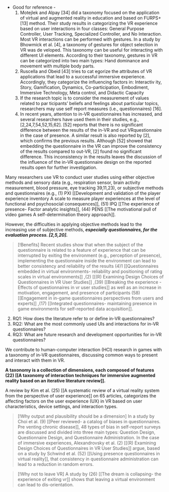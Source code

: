 
- Good for reference -   
	1. Motejlek and Alpay [34] did a taxonomy focused on the application of virtual and augmented reality in education and based on FURPS+ [13] method. Their study results in categorizing the VR experience based on user interactions in four classes: General Purpose Controller, User Tracking, Specialized Controller, and No Interaction. Most VR interactions can be performed with gestures. In a study by Bhowmick et al. [4], a taxonomy of gestures for object selection in VR was de veloped. This taxonomy can be useful for interacting with different UI elements. According to their taxonomy, gestures in VR can be categorized into two main types: Hand dominance and movement with multiple body parts.
	2. Ruscella and Obeid [43] tries to cat egorize the attributes of VR applications that lead to a successful immersive experience. Accordingly, they categorize the influencing factors in: Interactiv ity, Story, Gamification, Dynamics, Co-participation, Embodiment, Immersive Technology, Meta control, and Didactic Capacity
	3. If the research topic is to consider the measurement of values related to par ticipants’ beliefs and feelings about particular topics, researchers may use self report measures (i.e., questionnaires) [16].
	4. In recent years, attention to in-VR questionnaires has increased, and several researchers have used them in their studies, e.g., [2,24,7,54,52,15,62]. [52] reports that there is no significant difference between the results of the in-VR and out VRquestionnaire in the case of presence. A similar result is also reported by [2], which confirms the previous results. Although [52] showed that embedding the questionnaire in the VR can improve the consistency of the results compared to out-VR, [2] found no significant difference. This inconsistency in the results leaves the discussion of the influence of the in-VR questionnaire design on the reported results open for further investigation.


Many researchers use VR to conduct user studies using either objective methods and sensory data (e.g., respiration sensor, brain activity measurement, blood pressure, eye tracking 39,11,23), or subjective methods and questionnaires (e.g., (1) PXI [[Development and validation of the player experience inventory  A scale to measure player experiences at the level of functional and psychosocial consequences]], (51) IPQ [[The experience of presence- Factor analytic insights]], (44) PENS [[The motivational pull of video games  A self-determination theory approach]].

However, the difficulties in applying objective methods lead to the increasing use of subjective methods, ***especially questionnaires, for the evaluation process. [2,5,20].***


> [!Benefits]
> Recent studies show that when the subject of the questionnaire is related to a feature of experience that can be interrupted by exiting the environment (e.g., perception of presence), implementing the questionnaire inside the environment can lead to better consistency and reliability of the results (4)1 [[Questionnaires embedded in virtual environments- reliability and positioning of rating scales in virtual environments]] ,(2) [[(R) Examining Design Choices of Questionnaires in VR User Studies]] ,(39) [[Breaking the experience - Effects of questionnaires in vr user studies]] as well as an increase in motivation, engagement, and presence of participants (58) [[Engagement in in-game questionnaires perspectives from users and experts]] ,(17) [[Integrated questionnaires- maintaining presence in game environments for self-reported data acquisition]].

2. RQ1: How does the literature refer to or define in-VR questionnaires?
3. RQ2: What are the most commonly used UIs and interactions for in-VR questionnaires?
4. RQ3: What are future research and development opportunities for in-VR questionnaires?

We contribute to human-computer interaction (HCI) research in games with a taxonomy of in-VR questionnaires, discussing common ways to present and interact with them in VR.

 **A taxonomy is a collection of dimensions, each composed of features (22) [[A taxonomy of interaction techniques for immersive augmented reality based on an iterative literature review]].**

A review by Kim et al. (25) [[A systematic review of a virtual reality system from the perspective of user experience]] on 65 articles, categorizes the affecting factors on the user experience (UX) in VR based on user characteristics, device settings, and interaction types.


> [!Why output and plausibility should be a dimension]
> In a study by Choi et al. (9) [[Peer reviewed- a catalog of biases in questionnaires. Pre venting chronic disease]], 48 types of bias in self-report surveys are discussed and divided into three main types: Question Design, Questionnaire Design, and Questionnaire Administration. In the case of immersive experiences, Alexandrovsky et al. (2) [[(R) Examining Design Choices of Questionnaires in VR User Studies]] argue, based on a study by Schwind et al. (52) [[Using presence questionnaires in virtual reality]], that consistency in questionnaire administration can lead to a reduction in random errors.


> [!Why not to leave VR]
> A study by (26) [[The dream is collapsing-  the experience of exiting vr]] shows that leaving a virtual environment can lead to dis-orientation.


